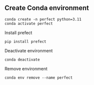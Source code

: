 ## Create Conda environment
```
conda create -n perfect python=3.11
conda activate perfect
```

Install prefect
```
pip install prefect
```

Deactivate environment
```
conda deactivate
```

Remove environment
```
conda env remove --name perfect
```
